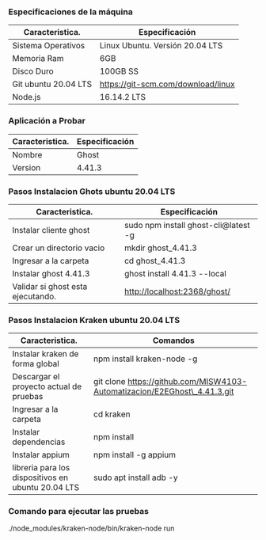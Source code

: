 ### Especificaciones de la máquina
| Caracteristica.      | Especificación                      |
| -------------------- | ----------------------------------- |
| Sistema Operativos   | Linux Ubuntu. Versión 20.04 LTS     |
| Memoria Ram          | 6GB                                 |
| Disco Duro           | 100GB SS                            |
| Git ubuntu 20.04 LTS |  https://git-scm.com/download/linux |
| Node.js              | 16.14.2 LTS                         |

### Aplicación a Probar
| Caracteristica.      | Especificación                      |
| -------------------- | ----------------------------------- |
| Nombre              | Ghost |
| Version             | 4.41.3 |

### Pasos Instalacion Ghots ubuntu 20.04 LTS
| Caracteristica.      | Especificación                      |
| -------------------- | ----------------------------------- |
| Instalar cliente ghost                   | sudo npm install ghost-cli@latest -g |
| Crear un directorio vacio                | mkdir ghost\_4.41.3 |
| Ingresar a la carpeta                    | cd ghost\_4.41.3 |
| Instalar ghost 4.41.3                    | ghost install 4.41.3 --local |
| Validar si ghost esta ejecutando.        | [http://localhost:2368/ghost/](http://localhost:2368/ghost/) |

### Pasos Instalacion Kraken ubuntu 20.04 LTS
| Caracteristica.      | Comandos                      |
| -------------------- | ----------------------------------- |
| Instalar kraken de forma global                    | npm install kraken-node -g |
| Descargar el proyecto actual de pruebas            | git clone https://github.com/MISW4103-Automatizacion/E2EGhost\_4.41.3.git |
| Ingresar a la carpeta                              | cd kraken |
| Instalar dependencias                              | npm install |
| Instalar appium                                    | npm install -g appium |
| libreria para los dispositivos en ubuntu 20.04 LTS | sudo apt install adb -y |

### Comando para ejecutar las pruebas
./node_modules/kraken-node/bin/kraken-node run